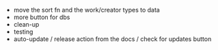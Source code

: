 - move the sort fn and the work/creator types to data
- more button for dbs
- clean-up
- testing
- auto-update / release action from the docs / check for updates button